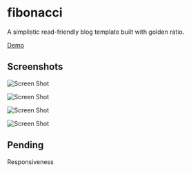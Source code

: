 # fibonacci

A simplistic read-friendly blog template built with golden ratio.

[Demo](https://vjai.github.io/fibonacci/index.html)

## Screenshots

![Screen Shot](https://github.com/VJAI/fibonacci/blob/master/assets/home.png)

![Screen Shot](https://github.com/VJAI/fibonacci/blob/master/assets/detail.png)

![Screen Shot](https://github.com/VJAI/fibonacci/blob/master/assets/contact.png)

![Screen Shot](https://github.com/VJAI/fibonacci/blob/master/assets/about.png)

## Pending

Responsiveness
